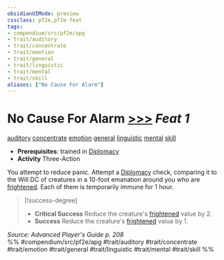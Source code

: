 ```yaml
---
obsidianUIMode: preview
cssclass: pf2e,pf2e-feat
tags:
- compendium/src/pf2e/apg
- trait/auditory
- trait/concentrate
- trait/emotion
- trait/general
- trait/linguistic
- trait/mental
- trait/skill
aliases: ["No Cause For Alarm"]
---
```

# No Cause For Alarm  [>>>](/rules/core-rulebook/chapter-9-playing-the-game.md#Actions "Three-Action") *Feat 1*  
[auditory](/rules/traits/auditory.md)  [concentrate](/rules/traits/concentrate.md)  [emotion](/rules/traits/emotion.md)  [general](/rules/traits/general.md)  [linguistic](/rules/traits/linguistic.md)  [mental](/rules/traits/mental.md)  [skill](/rules/traits/skill.md)  

- **Prerequisites**: trained in [Diplomacy](/compendium/skills.md#Diplomacy)
- **Activity** Three-Action

You attempt to reduce panic. Attempt a [Diplomacy](/compendium/skills.md#Diplomacy) check, comparing it to the Will DC of creatures in a 10-foot emanation around you who are [frightened](/rules/conditions.md#Frightened). Each of them is temporarily immune for 1 hour.

> [!success-degree] 
> - **Critical Success** Reduce the creature's [frightened](/rules/conditions.md#Frightened) value by 2.
> - **Success** Reduce the creature's [frightened](/rules/conditions.md#Frightened) value by 1.

*Source: Advanced Player's Guide p. 208*  
%% #compendium/src/pf2e/apg #trait/auditory #trait/concentrate #trait/emotion #trait/general #trait/linguistic #trait/mental #trait/skill %%